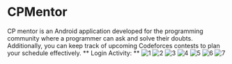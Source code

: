 # CPMentor
 
CP mentor is an Android application developed for the programming community where a programmer can ask and solve their doubts. Additionally, you can keep track of upcoming Codeforces contests to plan your schedule effectively.
** Login Activity: **
![1](https://github.com/Primest3in/CPMentor/assets/52739974/b524ebc8-13b1-46d9-b2a7-1b61a8fbc67c)
![2](https://github.com/Primest3in/CPMentor/assets/52739974/37f68cf4-295f-42d0-bf9c-ef888a1467c9)
![3](https://github.com/Primest3in/CPMentor/assets/52739974/8c4aee71-51b4-437d-b8d0-59ed40c2c332)
![4](https://github.com/Primest3in/CPMentor/assets/52739974/25366639-721e-4a10-99ee-acacecc7a9c3)
![5](https://github.com/Primest3in/CPMentor/assets/52739974/22ec16aa-c7d8-4dad-bd3c-4b6aac032ff2)
![6](https://github.com/Primest3in/CPMentor/assets/52739974/82a918d3-ff41-468b-a961-3898469b2d42)
![7](https://github.com/Primest3in/CPMentor/assets/52739974/58c147b1-38e6-4464-9a31-11e7e0ac7b03)
